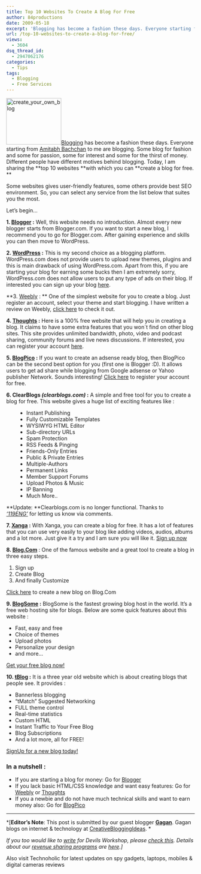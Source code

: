 ```yaml
---
title: Top 10 Websites To Create A Blog For Free
author: 84productions
date: 2009-05-18
excerpt: 'Blogging has become a fashion these days. Everyone starting from Amitabh Bachchan to me are blogging. Some blog for fashion and some for passion, some for interest and some for the thirst of money. Different people have different motives behind blogging. Today, I am sharing the top 10 websites with which you can create a blog for free. '
url: /top-10-websites-to-create-a-blog-for-free/
views:
  - 3604
dsq_thread_id:
  - 2947062176
categories:
  - Tips
tags:
  - Blogging
  - Free Services
---
```

<img class="size-full wp-image-8423 alignleft" alt="create_your_own_blog" src="http://cdn.devilsworkshop.org/files/2009/05/create_your_own_blog.png" width="147" height="124" /><a href="http://www.creativebloggingideas.com/10-reasons-why-you-should-start-blogging.html" onclick="_gaq.push(['_trackEvent', 'outbound-article', 'http://www.creativebloggingideas.com/10-reasons-why-you-should-start-blogging.html', 'Blogging']);" >Blogging</a> has become a fashion these days. Everyone starting from <a href="http://bigb.bigadda.com/" onclick="_gaq.push(['_trackEvent', 'outbound-article', 'http://bigb.bigadda.com/', 'Amitabh Bachchan']);" target="_blank">Amitabh Bachchan</a> to me are blogging. Some blog for fashion and some for passion, some for interest and some for the thirst of money. Different people have different motives behind blogging. Today, I am sharing the **top 10 websites **with which you can **create a blog for free. **

Some websites gives user-friendly features, some others provide best SEO environment. So, you can select any service from the list below that suites you the most.

Let&#8217;s begin&#8230;

**1. <a href="http://blogger.com" onclick="_gaq.push(['_trackEvent', 'outbound-article', 'http://blogger.com', 'Blogger']);" target="_blank">Blogger</a> :** Well, this website needs no introduction. Almost every new blogger starts from Blogger.com. If you want to start a new blog, I recommend you to go for Blogger.com. After gaining experience and skills you can then move to WordPress.

**2. <a href="http://wordpress.com" onclick="_gaq.push(['_trackEvent', 'outbound-article', 'http://wordpress.com', 'WordPress']);" target="_blank">WordPress</a> :** This is my second choice as a blogging platform. WordPress.com does not provide users to upload new themes, plugins and this is main drawback of using WordPress.com. Apart from this, if you are starting your blog for earning some bucks then I am extremely sorry, WordPress.com does not allow users to put any type of ads on their blog. If interested you can sign up your blog <a href="http://wordpress.com/signup/" onclick="_gaq.push(['_trackEvent', 'outbound-article', 'http://wordpress.com/signup/', 'here']);" target="_blank">here</a>.

**3. <a href="http://weebly.com" onclick="_gaq.push(['_trackEvent', 'outbound-article', 'http://weebly.com', 'Weebly']);" target="_blank">Weebly</a> : ** One of the simplest website for you to create a blog. Just register an account, select your theme and start blogging. I have written a review on Weebly, <a href="http://www.beepthegeek.com/2009/01/best-tool-to-create-your-own-blog-or-site.html" onclick="_gaq.push(['_trackEvent', 'outbound-article', 'http://www.beepthegeek.com/2009/01/best-tool-to-create-your-own-blog-or-site.html', 'click here']);" target="_blank">click here</a> to check it out.

**4. <a href="http://thoughts.com" onclick="_gaq.push(['_trackEvent', 'outbound-article', 'http://thoughts.com', 'Thoughts']);" target="_blank">Thoughts</a> :** Here is a 100% free website that will help you in creating a blog. It claims to have some extra features that you won´t find on other blog sites. This site provides unlimited bandwidth, photo, video and podcast sharing, community forums and live news discussions. If interested, you can register your account <a href="http://www.thoughts.com/" onclick="_gaq.push(['_trackEvent', 'outbound-article', 'http://www.thoughts.com/', 'here']);" target="_blank">here</a>.

**5. <a href="http://blogpico.com" onclick="_gaq.push(['_trackEvent', 'outbound-article', 'http://blogpico.com', 'BlogPico']);" target="_blank">BlogPico</a> :** If you want to create an adsense ready blog, then BlogPico can be the second best option for you (first one is Blogger :D). It allows users to get ad share while blogging from Google adsense or Yahoo publisher Network. Sounds interesting! <a href="http://blogpico.com/" onclick="_gaq.push(['_trackEvent', 'outbound-article', 'http://blogpico.com/', 'Click here']);" target="_blank">Click here</a> to register your account for free.

**6. ClearBlogs ***(clearblogs.com)*** :** A simple and free tool for you to create a blog for free. This website gives a huge list of exciting features like :

<ul style="margin: 0pt 0pt 0pt 30px;">
  <li>
    Instant Publishing
  </li>
  <li>
    Fully Customizable Templates
  </li>
  <li>
    WYSIWYG HTML Editor
  </li>
  <li>
    Sub-directory URLs
  </li>
  <li>
    Spam Protection
  </li>
  <li>
    RSS Feeds & Pinging
  </li>
  <li>
    Friends-Only Entries
  </li>
  <li>
    Public & Private Entries
  </li>
  <li>
    Multiple-Authors
  </li>
  <li>
    Permanent Links
  </li>
  <li>
    Member Support Forums
  </li>
  <li>
    Upload Photos & Music
  </li>
  <li>
    IP Banning
  </li>
  <li>
    Much More..
  </li>
</ul>

**Update: **Clearblogs.com is no longer functional. Thanks to *<a href="http://devilsworkshop.org/tips/top-10-websites-to-create-a-blog-for-free/8406/#comment-286661" target="_blank">&#8216;119ENG&#8217;</a>* for letting us know via comments.

**7. <a href="http://xanga.com" onclick="_gaq.push(['_trackEvent', 'outbound-article', 'http://xanga.com', 'Xanga']);" target="_blank">Xanga</a> :** With Xanga, you can create a blog for free. It has a lot of features that you can use very easily to your blog like adding videos, audios, albums and a lot more. Just give it a try and I am sure you will like it. <a href="http://www.xanga.com" onclick="_gaq.push(['_trackEvent', 'outbound-article', 'http://www.xanga.com', 'Sign up now']);" target="_blank">Sign up now</a>

**8. <a href="http://blog.com" onclick="_gaq.push(['_trackEvent', 'outbound-article', 'http://blog.com', 'Blog.Com']);" target="_blank">Blog.Com</a>** : One of the famous website and a great tool to create a blog in three easy steps.

  1. Sign up
  2. Create Blog
  3. And finally Customize

<a href="http://blog.com/signup/user/" onclick="_gaq.push(['_trackEvent', 'outbound-article', 'http://blog.com/signup/user/', 'Click here']);" target="_blank">Click here</a> to create a new blog on Blog.Com

**9. <a href="http://www.blogsome.com/" onclick="_gaq.push(['_trackEvent', 'outbound-article', 'http://www.blogsome.com/', 'BlogSome']);" target="_blank">BlogSome</a> :** BlogSome is the fastest growing blog host in the world. It&#8217;s a free web hosting site for blogs. Below are some quick features about this website :

  * Fast, easy and free
  * Choice of themes
  * Upload photos
  * Personalize your design
  * and more&#8230;

<a href="http://www.blogsome.com/" onclick="_gaq.push(['_trackEvent', 'outbound-article', 'http://www.blogsome.com/', 'Get your free blog now!']);" target="_blank">Get your free blog now!</a>

**10. <a href="http://www.tblog.com/" onclick="_gaq.push(['_trackEvent', 'outbound-article', 'http://www.tblog.com/', 'tBlog']);" target="_blank">tBlog</a> :** It is a three year old website which is about creating blogs that people see. It provides :

  * Bannerless blogging
  * &#8220;tMatch&#8221; Suggested Networking
  * FULL theme control
  * Real-time statistics
  * Custom HTML
  * Instant Traffic to Your Free Blog
  * Blog Subscriptions
  * And a lot more, all for FREE!

<a href="http://www.tblog.com/register.php" onclick="_gaq.push(['_trackEvent', 'outbound-article', 'http://www.tblog.com/register.php', 'SignUp for a new blog today!']);" target="_blank">SignUp for a new blog today!</a>

### **In a nutshell :**

  * If you are starting a blog for money: Go for <a href="http://blogger.com" onclick="_gaq.push(['_trackEvent', 'outbound-article', 'http://blogger.com', 'Blogger']);" target="_blank">Blogger</a>
  * If you lack basic HTML/CSS knowledge and want easy features: Go for <a href="http://www.weebly.com" onclick="_gaq.push(['_trackEvent', 'outbound-article', 'http://www.weebly.com', 'Weebly']);" target="_blank">Weebly</a> or <a href="http://www.thoughts.com/" onclick="_gaq.push(['_trackEvent', 'outbound-article', 'http://www.thoughts.com/', 'Thoughts']);" target="_blank">Thoughts</a>
  * If you a newbie and do not have much technical skills and want to earn money also: Go for <a href="http://blogpico.com/" onclick="_gaq.push(['_trackEvent', 'outbound-article', 'http://blogpico.com/', 'BlogPico']);" target="_blank">BlogPico</a>

* * *

*[**Editor&#8217;s Note**: This post is submitted by our guest blogger **<a href="http://www.creativebloggingideas.com/" onclick="_gaq.push(['_trackEvent', 'outbound-article', 'http://www.creativebloggingideas.com/', 'Gagan']);" >Gagan</a>**. Gagan blogs on internet & technology at <a href="http://www.creativebloggingideas.com" onclick="_gaq.push(['_trackEvent', 'outbound-article', 'http://www.creativebloggingideas.com', 'CreativeBloggingIdeas']);" >CreativeBloggingIdeas</a>. *

*If you too would like to [write][1] for Devils Workshop, please [check this][1]. Details about our [revenue sharing programs][1] are [here][1].]*

Also visit Technoholic for latest updates on spy gadgets, laptops, mobiles & digital cameras reviews

 [1]: http://devilsworkshop.org/join-dw/
